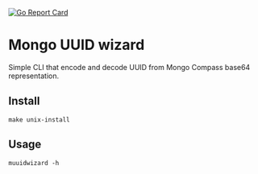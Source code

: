 [![Go Report Card](https://goreportcard.com/badge/github.com/Aloe-Corporation/muuidwizard)](https://goreportcard.com/report/github.com/Aloe-Corporation/muuidwizard)
# Mongo UUID wizard

Simple CLI that encode and decode UUID from Mongo Compass base64 representation.

## Install

```shell 
make unix-install
```

## Usage

```shell 
muuidwizard -h
```